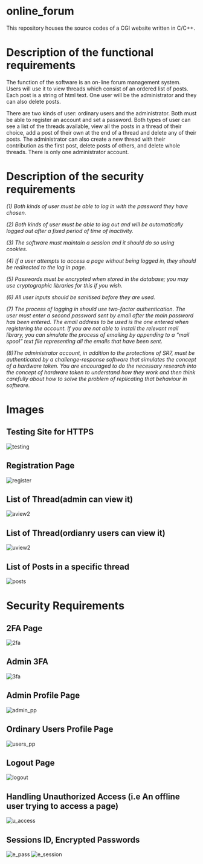 # online_forum
This repository houses the source codes of a CGI website written in C/C++.

# Description of the functional requirements
The function of the software is an on-line forum management system. Users will use it to view threads which consist 
of an ordered list of posts. Each post is a string of html text. One user will be the administrator and they can also delete posts.


There are two kinds of user: ordinary users and the administrator. Both must be able to register an account and set a password.
Both types of user can see a list of the threads available, view all the posts in a thread of their choice, add a post of their own 
at the end of a thread and delete any of their posts.
The administrator can also create a new thread with their contribution as the first post, delete posts of others, and delete whole 
threads. There is only one administrator account.

# Description of the security requirements
*(1) Both kinds of user must be able to log in with the password they have chosen.*

*(2) Both kinds of user must be able to log out and will be automatically logged out after a fixed period of time of inactivity.*

*(3) The software must maintain a session and it should do so using cookies.*

*(4) If a user attempts to access a page without being logged in, they should be redirected to the log in page.*

*(5) Passwords must be encrypted when stored in the database; you may use cryptographic libraries for this if you wish.*

*(6) All user inputs should be sanitised before they are used.*

*(7) The process of logging in should use two-factor authentication. The user must enter a second password sent by email after the main 
password has been entered. The email address to be used is the one entered when registering the account. If you are not able to install 
the relevant mail library, you can simulate the process of emailing by appending to a “mail spool” text file representing all the emails that have been sent.*

*(8)The administrator account, in addition to the protections of SR7, must be authenticated by a challenge-response software that simulates the concept of a 
hardware token. You are encouraged to do the necessary research into the concept of hardware token to understand how they work and then think carefully about 
how to solve the problem of replicating that behaviour in software.*


# Images
## Testing Site for HTTPS
![testing](https://github.com/Hotwrist/online_forum/assets/38595935/a52ddac4-b764-46af-b19e-ad618c20bd32)



## Registration Page
![register](https://github.com/Hotwrist/online_forum/assets/38595935/1dcec856-7899-4be2-b113-7f814fed98cc)

## List of Thread(admin can view it)
![aview2](https://github.com/Hotwrist/online_forum/assets/38595935/0fc08645-0e89-426e-a984-d241fd5fc75f)


## List of Thread(ordianry users can view it)
![uview2](https://github.com/Hotwrist/online_forum/assets/38595935/630fe43a-fe35-4e7f-91d2-6ceb6004d43f)


## List of Posts in a specific thread
![posts](https://github.com/Hotwrist/online_forum/assets/38595935/b651d793-b13d-47e1-bc5c-84918b0ff7c6)


# Security Requirements

## 2FA Page
![2fa](https://github.com/Hotwrist/online_forum/assets/38595935/474da39e-b4a0-451b-b992-123c22da12fa)


## Admin 3FA
![3fa](https://github.com/Hotwrist/online_forum/assets/38595935/a9fb934c-6836-4f4d-a48c-1a8907f7be24)


## Admin Profile Page
![admin_pp](https://github.com/Hotwrist/online_forum/assets/38595935/119029b7-de6d-4649-8da4-dceee8818a8a)


## Ordinary Users Profile Page
![users_pp](https://github.com/Hotwrist/online_forum/assets/38595935/eac0df4b-df8e-4ff8-8aca-aa4627867d7a)

## Logout Page
![logout](https://github.com/Hotwrist/online_forum/assets/38595935/be2a90a2-563f-4bb4-ac21-9ba9c8ad2f59)


## Handling Unauthorized Access (i.e An offline user trying to access a page)
![u_access](https://github.com/Hotwrist/online_forum/assets/38595935/278e2735-4fcb-4dda-a30d-11b8e4962828)


## Sessions ID, Encrypted Passwords
![e_pass](https://github.com/Hotwrist/online_forum/assets/38595935/5ed67890-2ab3-4e68-bb09-f64d74ed44f5)
![e_session](https://github.com/Hotwrist/online_forum/assets/38595935/ebd6134f-bb36-4f74-b268-1457d6177e55)
